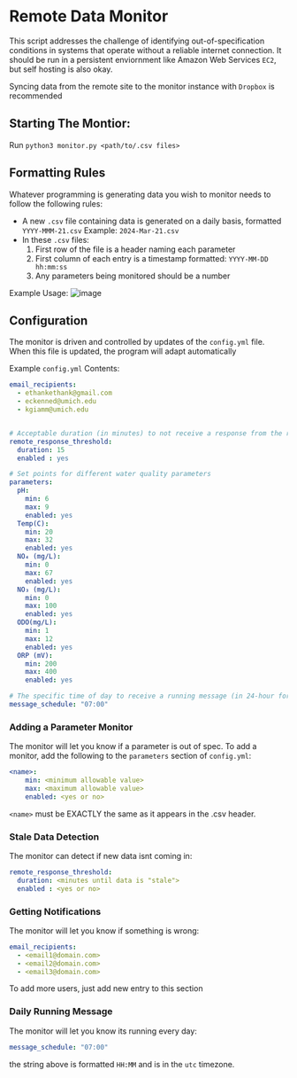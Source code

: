 # Remote Data Monitor
This script addresses the challenge of identifying out-of-specification conditions in systems that operate without a reliable internet connection. It should be run in a persistent enviornment like Amazon Web Services `EC2`, but self hosting is also okay. 

Syncing data from the remote site to the monitor instance with `Dropbox` is recommended

## Starting The Montior:

Run `python3 monitor.py <path/to/.csv files>`

## Formatting Rules
Whatever programming is generating data you wish to monitor needs to follow the following rules:
-  A new `.csv` file containing data is generated on a daily basis, formatted `YYYY-MMM-21.csv` Example: `2024-Mar-21.csv`
- In these `.csv` files:	
  1. First row of the file is a header naming each parameter
  2. First column of each entry is a timestamp formatted: `YYYY-MM-DD hh:mm:ss`
  3. Any parameters being monitored should be a number
 

Example Usage:
![image](https://github.com/faded-giant/AA-waste-water-monitor/assets/59129127/775e4fff-cb6f-425c-92fd-ee2542978c61)

## Configuration
The monitor is driven and controlled by updates of the `config.yml` file. When this file is updated, the program will adapt automatically

Example `config.yml` Contents:

```yaml
email_recipients:
  - ethankethank@gmail.com
  - eckenned@umich.edu
  - kgiamm@umich.edu


# Acceptable duration (in minutes) to not receive a response from the remote system
remote_response_threshold:
  duration: 15
  enabled : yes

# Set points for different water quality parameters
parameters:
  pH:
    min: 6
    max: 9
    enabled: yes
  Temp(C):
    min: 20
    max: 32
    enabled: yes
  NO₄ (mg/L):
    min: 0
    max: 67
    enabled: yes
  NO₃ (mg/L):
    min: 0
    max: 100
    enabled: yes
  ODO(mg/L):
    min: 1
    max: 12
    enabled: yes
  ORP (mV):
    min: 200
    max: 400
    enabled: yes

# The specific time of day to receive a running message (in 24-hour format) NOTE: This is in UTC time
message_schedule: "07:00"
```

### Adding a Parameter Monitor
The monitor will let you know if a parameter is out of spec. To add a monitor, add the following to the `parameters` section of `config.yml`:
```yaml
<name>:
    min: <minimum allowable value>
    max: <maximum allowable value>
    enabled: <yes or no>
```
`<name>` must be EXACTLY the same as it appears in the .csv header. 

### Stale Data Detection
The monitor can detect if new data isnt coming in:
```yaml
remote_response_threshold:
  duration: <minutes until data is "stale">
  enabled : <yes or no>
```

### Getting Notifications 
The monitor will let you know if something is wrong:
```yaml
email_recipients:
  - <email1@domain.com>
  - <email2@domain.com>
  - <email3@domain.com>
```
To add more users, just add new entry to this section
### Daily Running Message
The monitor will let you know its running every day:
```yaml
message_schedule: "07:00"
```
the string above is formatted `HH:MM` and is in the `utc` timezone.





